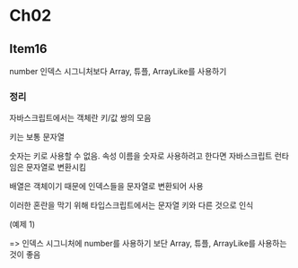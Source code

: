# Ch02

## Item16

number 인덱스 시그니처보다 Array, 튜플, ArrayLike를 사용하기

### 정리

자바스크립트에서는 객체란 키/값 쌍의 모음

키는 보통 문자열

숫자는 키로 사용할 수 없음. 속성 이름을 숫자로 사용하려고 한다면 자바스크립트 런타임은 문자열로 변환시킴

배열은 객체이기 때문에 인덱스들을 문자열로 변환되어 사용

이러한 혼란을 막기 위해 타입스크립트에서는 문자열 키와 다른 것으로 인식

(예제 1)

=> 인덱스 시그니처에 number를 사용하기 보단 Array, 튜플, ArrayLike를 사용하는 것이 좋음
